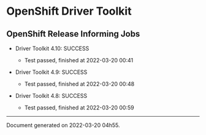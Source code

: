 
OpenShift Driver Toolkit
========================

OpenShift Release Informing Jobs
--------------------------------



* Driver Toolkit 4.10: SUCCESS
  - Test passed, finished at 2022-03-20 00:41



* Driver Toolkit 4.9: SUCCESS
  - Test passed, finished at 2022-03-20 00:48



* Driver Toolkit 4.8: SUCCESS
  - Test passed, finished at 2022-03-20 00:59

---
Document generated on 2022-03-20 04h55.
